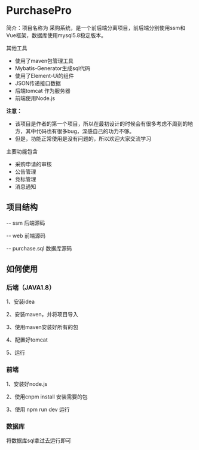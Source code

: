# PurchasePro

简介：项目名称为 采购系统，是一个前后端分离项目，前后端分别使用ssm和Vue框架，数据库使用mysql5.8稳定版本。

其他工具
- 使用了maven包管理工具
- Mybatis-Generator生成sql代码
- 使用了Element-Ui的组件
- JSON传递接口数据
- 后端tomcat 作为服务器
- 前端使用Node.js


**注意：**
- 该项目是作者的第一个项目，所以在最初设计的时候会有很多考虑不周到的地方，其中代码也有很多bug，深感自己的功力不够。
- 但是，功能正常使用是没有问题的，所以欢迎大家交流学习

主要功能包含
- 采购申请的审核
- 公告管理
- 竞标管理
- 消息通知

## 项目结构

-- ssm 后端源码

-- web 前端源码

-- purchase.sql 数据库源码

## 如何使用
### 后端（JAVA1.8）
1、安装idea

2、安装maven，并将项目导入

3、使用maven安装好所有的包

4、配置好tomcat

5、运行
### 前端
1、安装好node.js

2、使用cnpm install 安装需要的包

3、使用 npm run dev 运行

### 数据库
将数据库sql拿过去运行即可

